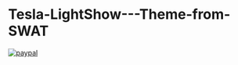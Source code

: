 # Tesla-LightShow---Theme-from-SWAT
[![paypal](https://www.paypalobjects.com/en_US/i/btn/btn_donateCC_LG.gif)](https://www.paypal.com/donate?business=QSTC967LRMQZ4&no_recurring=0&item_name=Thank+you+and+Have+a+GREAT+day%21&currency_code=USD)

